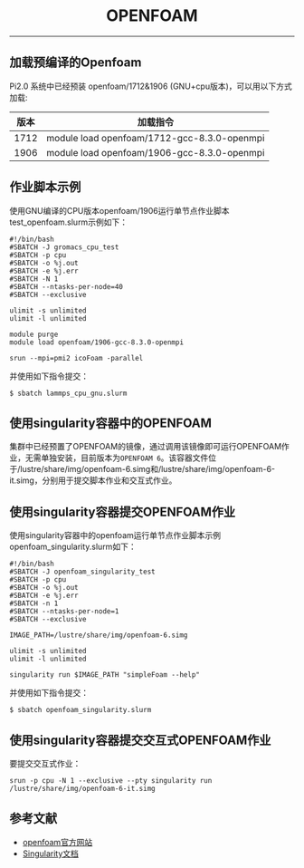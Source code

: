 # <center>OPENFOAM<center>

---------

## 加载预编译的Openfoam

Pi2.0 系统中已经预装 openfoam/1712&1906 (GNU+cpu版本)，可以用以下方式加载: 

版本|加载指令
---|:--:
1712| module load openfoam/1712-gcc-8.3.0-openmpi
1906| module load openfoam/1906-gcc-8.3.0-openmpi


## 作业脚本示例

使用GNU编译的CPU版本openfoam/1906运行单节点作业脚本test_openfoam.slurm示例如下：

```
#!/bin/bash
#SBATCH -J gromacs_cpu_test
#SBATCH -p cpu
#SBATCH -o %j.out
#SBATCH -e %j.err
#SBATCH -N 1
#SBATCH --ntasks-per-node=40
#SBATCH --exclusive

ulimit -s unlimited
ulimit -l unlimited

module purge
module load openfoam/1906-gcc-8.3.0-openmpi

srun --mpi=pmi2 icoFoam -parallel
```
 
并使用如下指令提交：

```
$ sbatch lammps_cpu_gnu.slurm
```

## 使用singularity容器中的OPENFOAM

集群中已经预置了OPENFOAM的镜像，通过调用该镜像即可运行OPENFOAM作业，无需单独安装，目前版本为`OPENFOAM 6`。该容器文件位于/lustre/share/img/openfoam-6.simg和/lustre/share/img/openfoam-6-it.simg，分别用于提交脚本作业和交互式作业。

## 使用singularity容器提交OPENFOAM作业

使用singularity容器中的openfoam运行单节点作业脚本示例openfoam_singularity.slurm如下：

```
#!/bin/bash
#SBATCH -J openfoam_singularity_test
#SBATCH -p cpu
#SBATCH -o %j.out
#SBATCH -e %j.err
#SBATCH -n 1
#SBATCH --ntasks-per-node=1
#SBATCH --exclusive

IMAGE_PATH=/lustre/share/img/openfoam-6.simg

ulimit -s unlimited
ulimit -l unlimited

singularity run $IMAGE_PATH "simpleFoam --help"
```

并使用如下指令提交：

```
$ sbatch openfoam_singularity.slurm
```

## 使用singularity容器提交交互式OPENFOAM作业

要提交交互式作业：

```
srun -p cpu -N 1 --exclusive --pty singularity run /lustre/share/img/openfoam-6-it.simg
```

## 参考文献

- [openfoam官方网站](https://openfoam.org/)
- [Singularity文档](https://sylabs.io/guides/3.5/user-guide/)
